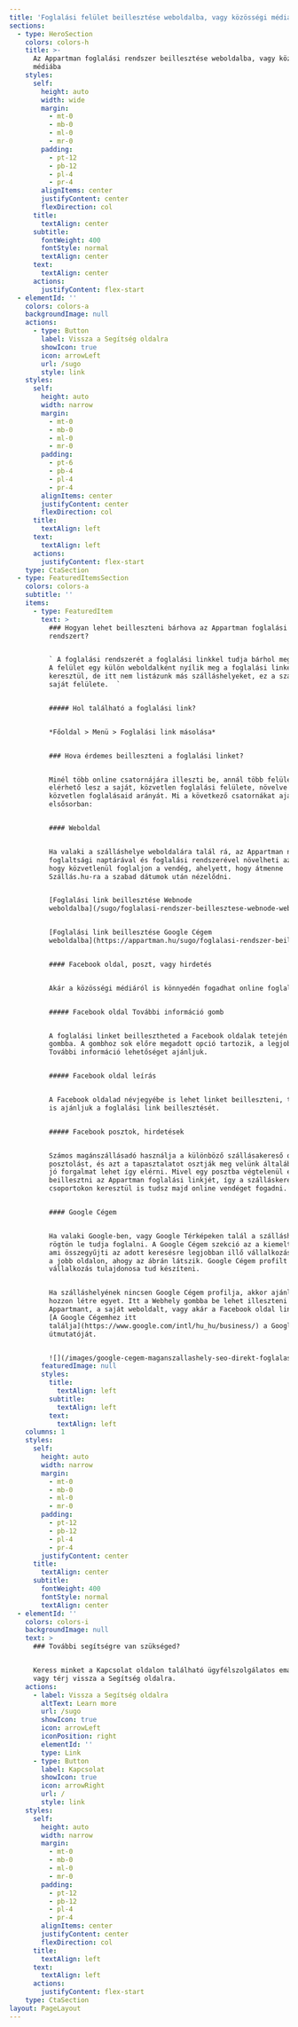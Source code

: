 ```yaml
---
title: 'Foglalási felület beillesztése weboldalba, vagy közösségi médiába | Appartman'
sections:
  - type: HeroSection
    colors: colors-h
    title: >-
      Az Appartman foglalási rendszer beillesztése weboldalba, vagy közösségi
      médiába
    styles:
      self:
        height: auto
        width: wide
        margin:
          - mt-0
          - mb-0
          - ml-0
          - mr-0
        padding:
          - pt-12
          - pb-12
          - pl-4
          - pr-4
        alignItems: center
        justifyContent: center
        flexDirection: col
      title:
        textAlign: center
      subtitle:
        fontWeight: 400
        fontStyle: normal
        textAlign: center
      text:
        textAlign: center
      actions:
        justifyContent: flex-start
  - elementId: ''
    colors: colors-a
    backgroundImage: null
    actions:
      - type: Button
        label: Vissza a Segítség oldalra
        showIcon: true
        icon: arrowLeft
        url: /sugo
        style: link
    styles:
      self:
        height: auto
        width: narrow
        margin:
          - mt-0
          - mb-0
          - ml-0
          - mr-0
        padding:
          - pt-6
          - pb-4
          - pl-4
          - pr-4
        alignItems: center
        justifyContent: center
        flexDirection: col
      title:
        textAlign: left
      text:
        textAlign: left
      actions:
        justifyContent: flex-start
    type: CtaSection
  - type: FeaturedItemsSection
    colors: colors-a
    subtitle: ''
    items:
      - type: FeaturedItem
        text: >
          ### Hogyan lehet beilleszteni bárhova az Appartman foglalási
          rendszert?


          ` A foglalási rendszerét a foglalási linkkel tudja bárhol megosztani.
          A felület egy külön weboldalként nyílik meg a foglalási linken
          keresztül, de itt nem listázunk más szálláshelyeket, ez a szálláshelye
          saját felülete.  `


          ##### Hol található a foglalási link?


          *Főoldal > Menü > Foglalási link másolása*


          ### Hova érdemes beilleszteni a foglalási linket?


          Minél több online csatornájára illeszti be, annál több felületről
          elérhető lesz a saját, közvetlen foglalási felülete, növelve így a
          közvetlen foglalásaid arányát. Mi a következő csatornákat ajánljuk
          elsősorban:


          #### Weboldal


          Ha valaki a szálláshelye weboldalára talál rá, az Appartman naprakész
          foglaltsági naptárával és foglalási rendszerével növelheti az esélyét,
          hogy közvetlenül foglaljon a vendég, ahelyett, hogy átmenne
          Szállás.hu-ra a szabad dátumok után nézelődni.


          [Foglalási link beillesztése Webnode
          weboldalba](/sugo/foglalasi-rendszer-beillesztese-webnode-weboldalba-foglalasi-linkkel/)


          [Foglalási link beillesztése Google Cégem
          weboldalba](https://appartman.hu/sugo/foglalasi-rendszer-beillesztese-google-cegem-weboldalba/)


          #### Facebook oldal, poszt, vagy hirdetés


          Akár a közösségi médiáról is könnyedén fogadhat online foglalásokat.


          ##### Facebook oldal További információ gomb


          A foglalási linket beillesztheted a Facebook oldalak tetején található
          gombba. A gombhoz sok előre megadott opció tartozik, a legjobban a
          További információ lehetőséget ajánljuk.


          ##### Facebook oldal leírás


          A Facebook oldalad névjegyébe is lehet linket beilleszteni, tehát ide
          is ajánljuk a foglalási link beillesztését.


          ##### Facebook posztok, hirdetések


          Számos magánszállásadó használja a különböző szállásakereső oldalakba
          posztolást, és azt a tapasztalatot osztják meg velünk általában, hogy
          jó forgalmat lehet így elérni. Mivel egy posztba végtelenül egyszerű
          beillesztni az Appartman foglalási linkjét, így a szálláskereső
          csoportokon keresztül is tudsz majd online vendéget fogadni.


          #### Google Cégem


          Ha valaki Google-ben, vagy Google Térképeken talál a szálláshelyére,
          rögtön le tudja foglalni. A Google Cégem szekció az a kiemelt rész,
          ami összegyűjti az adott keresésre legjobban illő vállalkozás adatait
          a jobb oldalon, ahogy az ábrán látszik. Google Cégem profilt a
          vállalkozás tulajdonosa tud készíteni. 


          Ha szálláshelyének nincsen Google Cégem profilja, akkor ajánljuk, hogy
          hozzon létre egyet. Itt a Webhely gombba be lehet illeszteni az
          Appartmant, a saját weboldalt, vagy akár a Facebook oldal linkjét is.
          [A Google Cégemhez itt
          találja](https://www.google.com/intl/hu_hu/business/) a Google saját
          útmutatóját.


          ![](/images/google-cegem-maganszallashely-seo-direkt-foglalas.png)
        featuredImage: null
        styles:
          title:
            textAlign: left
          subtitle:
            textAlign: left
          text:
            textAlign: left
    columns: 1
    styles:
      self:
        height: auto
        width: narrow
        margin:
          - mt-0
          - mb-0
          - ml-0
          - mr-0
        padding:
          - pt-12
          - pb-12
          - pl-4
          - pr-4
        justifyContent: center
      title:
        textAlign: center
      subtitle:
        fontWeight: 400
        fontStyle: normal
        textAlign: center
  - elementId: ''
    colors: colors-i
    backgroundImage: null
    text: >
      ### További segítségre van szükséged?


      Keress minket a Kapcsolat oldalon található ügyfélszolgálatos email címen,
      vagy térj vissza a Segítség oldalra.
    actions:
      - label: Vissza a Segítség oldalra
        altText: Learn more
        url: /sugo
        showIcon: true
        icon: arrowLeft
        iconPosition: right
        elementId: ''
        type: Link
      - type: Button
        label: Kapcsolat
        showIcon: true
        icon: arrowRight
        url: /
        style: link
    styles:
      self:
        height: auto
        width: narrow
        margin:
          - mt-0
          - mb-0
          - ml-0
          - mr-0
        padding:
          - pt-12
          - pb-12
          - pl-4
          - pr-4
        alignItems: center
        justifyContent: center
        flexDirection: col
      title:
        textAlign: left
      text:
        textAlign: left
      actions:
        justifyContent: flex-start
    type: CtaSection
layout: PageLayout
---
```

